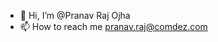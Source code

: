 - 👋 Hi, I’m @Pranav Raj Ojha
- 📫 How to reach me pranav.raj@comdez.com

<!---
Pranav-Comdez/Pranav-Comdez is a ✨ special ✨ repository because its `README.md` (this file) appears on your GitHub profile.
You can click the Preview link to take a look at your changes.
--->
